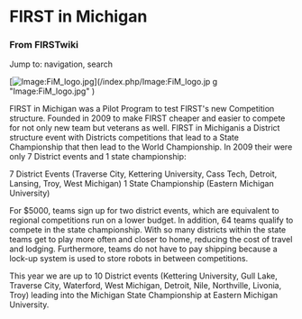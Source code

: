 

# FIRST in Michigan

### From FIRSTwiki

Jump to: navigation, search

[![Image:FiM_logo.jpg](/media/5/55/FiM_logo.jpg)](/index.php/Image:FiM_logo.jp
g "Image:FiM_logo.jpg" )

FIRST in Michigan was a Pilot Program to test FIRST's new Competition
structure. Founded in 2009 to make FIRST cheaper and easier to compete for not
only new team but veterans as well. FIRST in Michiganis a District structure
event with Districts competitions that lead to a State Championship that then
lead to the World Championship. In 2009 their were only 7 District events and
1 state championship:

7 District Events (Traverse City, Kettering University, Cass Tech, Detroit,
Lansing, Troy, West Michigan) 1 State Championship (Eastern Michigan
University)

For $5000, teams sign up for two district events, which are equivalent to
regional competitions run on a lower budget. In addition, 64 teams qualify to
compete in the state championship. With so many districts within the state
teams get to play more often and closer to home, reducing the cost of travel
and lodging. Furthermore, teams do not have to pay shipping because a lock-up
system is used to store robots in between competitions.

This year we are up to 10 District events (Kettering University, Gull Lake,
Traverse City, Waterford, West Michigan, Detroit, Nile, Northville, Livonia,
Troy) leading into the Michigan State Championship at Eastern Michigan
University.

